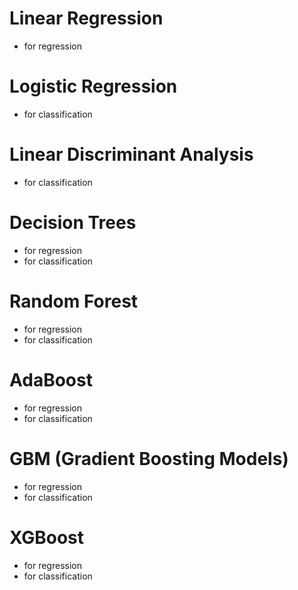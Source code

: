 # Linear Regression 
 - for regression


# Logistic Regression 
 - for classification


# Linear Discriminant Analysis 
 - for classification 


# Decision Trees
 - for regression
 - for classification 


# Random Forest
 - for regression
 - for classification 


# AdaBoost
 - for regression
 - for classification 


# GBM (Gradient Boosting Models)
 - for regression
 - for classification 


# XGBoost
 - for regression
 - for classification 
